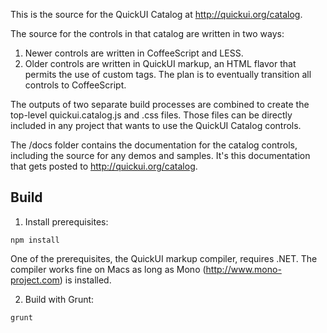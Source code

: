 This is the source for the QuickUI Catalog at http://quickui.org/catalog.

The source for the controls in that catalog are written in two ways:

1. Newer controls are written in CoffeeScript and LESS.
2. Older controls are written in QuickUI markup, an HTML flavor that permits
   the use of custom tags. The plan is to eventually transition all controls
   to CoffeeScript.

The outputs of two separate build processes are combined to create the top-level
quickui.catalog.js and .css files. Those files can be directly included in any
project that wants to use the QuickUI Catalog controls.

The /docs folder contains the documentation for the catalog controls, including
the source for any demos and samples. It's this documentation that gets posted
to http://quickui.org/catalog.

Build
-----
1. Install prerequisites:

  ```
  npm install
  ```

  One of the prerequisites, the QuickUI markup compiler, requires .NET. The
  compiler works fine on Macs as long as Mono (http://www.mono-project.com) is
  installed.

2. Build with Grunt:

  ```
  grunt
  ```
